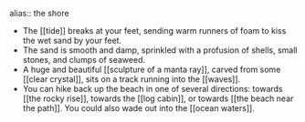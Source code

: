alias:: the shore

- The [[tide]] breaks at your feet, sending warm runners of foam to kiss the wet sand by your feet.
- The sand is smooth and damp, sprinkled with a profusion of shells, small stones, and clumps of seaweed.
- A huge and beautiful [[sculpture of a manta ray]], carved from some [[clear crystal]], sits on a track running into the [[waves]].
- You can hike back up the beach in one of several directions: towards [[the rocky rise]], towards the [[log cabin]], or towards [[the beach near the path]]. You could also wade out into the [[ocean waters]].